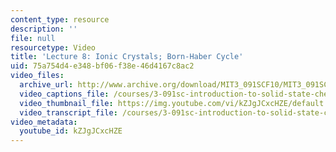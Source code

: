 ```yaml
---
content_type: resource
description: ''
file: null
resourcetype: Video
title: 'Lecture 8: Ionic Crystals; Born-Haber Cycle'
uid: 75a754d4-e348-bf06-f38e-46d4167c8ac2
video_files:
  archive_url: http://www.archive.org/download/MIT3_091SCF10/MIT3_091SCF10lec08_300k.mp4
  video_captions_file: /courses/3-091sc-introduction-to-solid-state-chemistry-fall-2010/0e0e0054b44d5d919a73ce5c40fc0c03_kZJgJCxcHZE.vtt
  video_thumbnail_file: https://img.youtube.com/vi/kZJgJCxcHZE/default.jpg
  video_transcript_file: /courses/3-091sc-introduction-to-solid-state-chemistry-fall-2010/19c60d0f4dad99c2b47e86a72bcbc635_kZJgJCxcHZE.pdf
video_metadata:
  youtube_id: kZJgJCxcHZE
---
```

